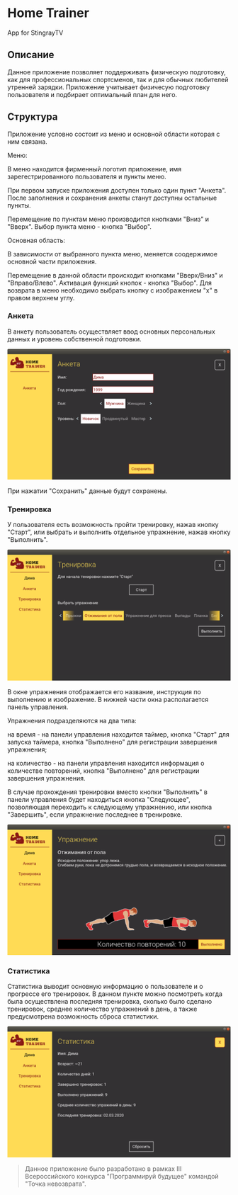 # Home Trainer #

App for StingrayTV

## Описание ##
Данное приложение позволяет поддерживать физическую подготовку, как для профессиональных спортсменов, так и для обычных любителей утренней зарядки. Приложение учитывает физичесую подготовку пользователя и подбирает оптимальный план для него.

## Структура ##
Приложение условно состоит из меню и основной области которая с ним связана.

Меню:

В меню находится фирменный логотип приложение, имя зарегестрированного пользователя и пункты меню.

При первом запуске приложения доступен только один пункт "Анкета". После заполнения и сохранения анкеты станут доступны остальные пункты.

Перемещение по пунктам меню производится кнопками "Вниз" и "Вверх".
Выбор пункта меню - кнопка "Выбор".

Основная область:

В зависимости от выбранного пункта меню, меняется соодержимое основной части приложения.

Перемещение в данной области происходит кнопками "Вверх/Вниз" и "Вправо/Влево".
Активация функций кнопок - кнопка "Выбор".
Для возврата в меню необходимо выбрать кнопку с изображением "х" в правом верхнем углу.

### Анкета ###

В анкету пользователь осуществляет ввод основных персональных данных и уровень собственной подготовки.

![Profile](/resources/screen/profile.png)

При нажатии "Сохранить" данные будут сохранены.

### Тренировка ###

У пользователя есть возможность пройти тренировку, нажав кнопку "Старт", или выбрать и выполнить отдельное упражнение, нажав кнопку "Выполнить".

![Profile](/resources/screen/training.png)

В окне упражнения отображается его название, инструкция по выполнению и изображение. В нижней части окна располагается панель управления.
    
Упражнения подразделяются на два типа: 
  
  на время - на панели управления находится таймер, кнопка "Старт" для запуска таймера, кнопка "Выполнено" для регистрации завершения упражнения;
  
  на количество - на панели управления находится информация о количестве повторений, кнопка "Выполнено" для регистрации завершения упражнения.
    
В случае прохождения тренировки вместо кнопки "Выполнить" в панели управления будет находиться кнопка "Следующее", позволяющая переходить к следующему упражнению, или кнопка "Завершить", если упражнение последнее в тренировке.

![Profile](/resources/screen/exercise.png)

### Статистика ###

Статистика выводит основную информацию о пользователе и о прогрессе его тренировок. В данном пункте можно посмотреть когда была осуществлена последняя тренировка, сколько было сделано тренировок, среднее количество упражнений в день, а также предусмотрена возможность сброса статистики.

![Profile](/resources/screen/statistics.png)

>Данное приложение было разработано в рамках III Всероссийского конкурса "Программируй будущее" командой "Точка невозврата".
